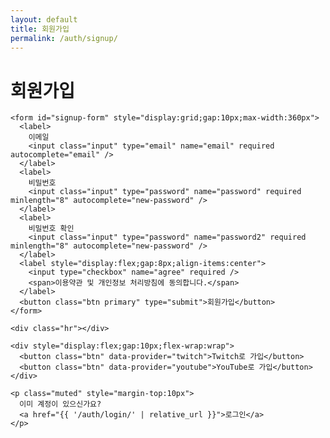 ```yaml
---
layout: default
title: 회원가입
permalink: /auth/signup/
---
```


<main class="tgd-container">
  <div class="tgd-card">
    <h1>회원가입</h1>

    <form id="signup-form" style="display:grid;gap:10px;max-width:360px">
      <label>
        이메일
        <input class="input" type="email" name="email" required autocomplete="email" />
      </label>
      <label>
        비밀번호
        <input class="input" type="password" name="password" required minlength="8" autocomplete="new-password" />
      </label>
      <label>
        비밀번호 확인
        <input class="input" type="password" name="password2" required minlength="8" autocomplete="new-password" />
      </label>
      <label style="display:flex;gap:8px;align-items:center">
        <input type="checkbox" name="agree" required />
        <span>이용약관 및 개인정보 처리방침에 동의합니다.</span>
      </label>
      <button class="btn primary" type="submit">회원가입</button>
    </form>

    <div class="hr"></div>

    <div style="display:flex;gap:10px;flex-wrap:wrap">
      <button class="btn" data-provider="twitch">Twitch로 가입</button>
      <button class="btn" data-provider="youtube">YouTube로 가입</button>
    </div>

    <p class="muted" style="margin-top:10px">
      이미 계정이 있으신가요?
      <a href="{{ '/auth/login/' | relative_url }}">로그인</a>
    </p>
  </div>
</main>

<script>
  // 데모용: 백엔드 연동 전까지 기본 동작을 막고 안내만 띄웁니다.
  document.addEventListener('DOMContentLoaded', () => {
    const form = document.getElementById('signup-form');
    if (form) {
      form.addEventListener('submit', (e) => {
        e.preventDefault();
        const pw = form.password.value;
        const pw2 = form.password2.value;
        if (pw !== pw2) {
          alert('비밀번호가 일치하지 않습니다.');
          return;
        }
        alert('회원가입은 추후 인증 연동 후 활성화됩니다.');
      });
    }
    document.querySelectorAll('[data-provider]').forEach(btn => {
      btn.addEventListener('click', (e) => {
        e.preventDefault();
        alert((btn.dataset.provider || '소셜') + ' 회원가입은 추후 연동 후 이용 가능합니다.');
      });
    });
  });
</script>
